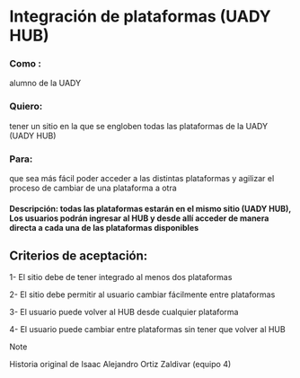 # Integración de plataformas (UADY HUB) #


### Como :
alumno de la UADY

### Quiero: 

tener un sitio en la que se engloben todas las plataformas de la UADY (UADY HUB)
### Para:

que sea más fácil poder acceder a las distintas plataformas y agilizar el proceso de cambiar de una plataforma a otra 

#### Descripción: todas las plataformas estarán en el mismo sitio (UADY HUB), Los usuarios podrán ingresar al HUB y desde allí acceder de manera directa a cada una de las plataformas disponibles
## Criterios de aceptación: 

1-	El sitio debe de tener integrado al menos dos plataformas

2-	El sitio debe permitir al usuario cambiar fácilmente entre plataformas

3-	El usuario puede volver al HUB desde cualquier plataforma 

4- El usuario puede cambiar entre plataformas sin tener que volver al HUB
 


> [!NOTE]
> Historia original de Isaac Alejandro Ortiz Zaldivar (equipo 4)



